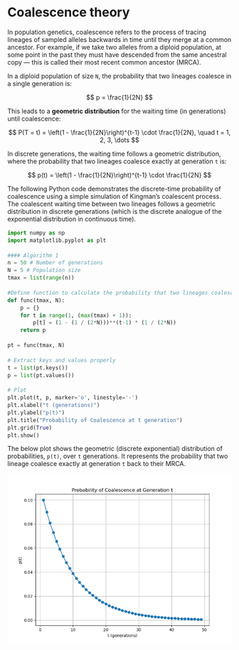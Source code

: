 # Coalescence theory

In population genetics, coalescence refers to the process of tracing lineages of sampled alleles backwards in time until they merge at a common ancestor. For example, if we take two alleles from a diploid population, at some point in the past they must have descended from the same ancestral copy — this is called their most recent common ancestor (MRCA).

In a diploid population of size `N`, the probability that two lineages coalesce in a single generation is:

$$
p = \frac{1}{2N}
$$

This leads to a **geometric distribution** for the waiting time (in generations) until coalescence:

$$
P(T = t) = \left(1 - \frac{1}{2N}\right)^{t-1} \cdot \frac{1}{2N}, \quad t = 1, 2, 3, \dots
$$


In discrete generations, the waiting time follows a geometric distribution, where the probability that two lineages coalesce exactly at generation ```t``` is:
   
$$
p(t) = \left(1 - \frac{1}{2N}\right)^{t-1} \cdot \frac{1}{2N}
$$

The following Python code demonstrates the discrete-time probability of coalescence using a simple simulation of Kingman’s coalescent process. The coalescent waiting time between two lineages follows a geometric distribution in discrete generations (which is the discrete analogue of the exponential distribution in continuous time).

```python
import numpy as np
import matplotlib.pyplot as plt

#### Algorithm 1
n = 50 # Number of generations
N = 5 # Population size
tmax = list(range(n))

#Define function to calculate the probability that two lineages coalesce
def func(tmax, N):
    p = {}
    for t in range(1, (max(tmax) + 1)):
        p[t] = (1 - (1 / (2*N)))**(t-1) * (1 / (2*N))
    return p

pt = func(tmax, N)

# Extract keys and values properly
t = list(pt.keys())
p = list(pt.values())

# Plot
plt.plot(t, p, marker='o', linestyle='-')
plt.xlabel("t (generations)")
plt.ylabel("p(t)")
plt.title("Probability of Coalescence at t generation")
plt.grid(True)
plt.show()
```

The below plot shows the geometric (discrete exponential) distribution of probabilities, ```p(t)```, over ```t``` generations. It represents the probability that two lineage coalesce exactly at generation ```t``` back to their MRCA. 

<img width="959" alt="image" src="https://github.com/Muthubioinfo/population-genetics/blob/main/coalescence_probabilities.png" />





